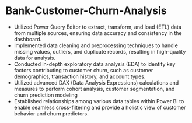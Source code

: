 # Bank-Customer-Churn-Analysis
- Utilized Power Query Editor to extract, transform, and load (ETL) data from multiple sources, ensuring data accuracy and consistency in the dashboard.  
- Implemented data cleaning and preprocessing techniques to handle missing values, outliers, and duplicate records, resulting in high-quality data for analysis.
- Conducted in-depth exploratory data analysis (EDA) to identify key factors contributing to customer churn, such as customer demographics, transaction history, and account types.
- Utilized advanced DAX (Data Analysis Expressions) calculations and measures to perform cohort analysis, customer segmentation, and churn prediction modeling
- Established relationships among various data tables within Power BI to enable seamless cross-filtering and provide a holistic view of customer behavior and churn predictors.  
